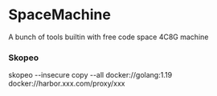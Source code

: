 # SpaceMachine
A bunch of tools builtin with free code space 4C8G machine


### Skopeo

skopeo --insecure copy --all docker://golang:1.19 docker://harbor.xxx.com/proxy/xxx
